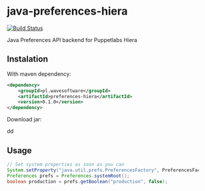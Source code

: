 java-preferences-hiera
======================

[![Build Status](https://travis-ci.org/wavesoftware/java-preferences-hiera.png?branch=master)](https://travis-ci.org/wavesoftware/java-preferences-hiera)

Java Preferences API backend for Puppetlabs Hiera

Instalation
-----------

With maven dependency:

```xml
<dependency>
	<groupId>pl.wavesoftware</groupId>
	<artifactId>preferences-hiera</artifactId>
	<version>0.1.0</version>
</dependency>
```

Download jar:

dd

Usage
-----

```java
// Set system properties as soon as you can
System.setProperty("java.util.prefs.PreferencesFactory", PreferencesFactoryImpl.class.getName());
Preferences prefs = Preferences.systemRoot();
boolean production = prefs.getBoolean("production", false);
```